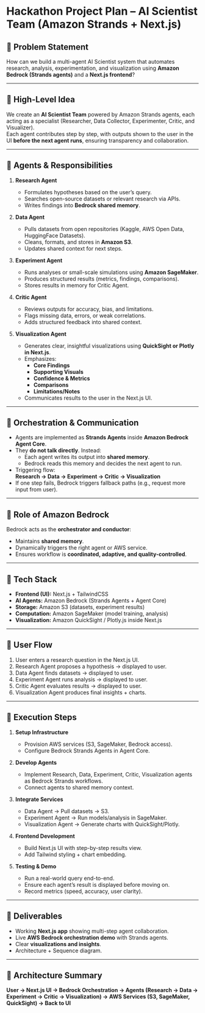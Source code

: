 # Hackathon Project Plan – AI Scientist Team (Amazon Strands + Next.js)

## 🚀 Problem Statement
How can we build a multi-agent AI Scientist system that automates research, analysis, experimentation, and visualization using **Amazon Bedrock (Strands agents)** and a **Next.js frontend**?

---

## 🔹 High-Level Idea
We create an **AI Scientist Team** powered by Amazon Strands agents, each acting as a specialist (Researcher, Data Collector, Experimenter, Critic, and Visualizer).  
Each agent contributes step by step, with outputs shown to the user in the UI **before the next agent runs**, ensuring transparency and collaboration.  

---

## 🔹 Agents & Responsibilities

1. **Research Agent**
   - Formulates hypotheses based on the user’s query.  
   - Searches open-source datasets or relevant research via APIs.  
   - Writes findings into **Bedrock shared memory**.

2. **Data Agent**
   - Pulls datasets from open repositories (Kaggle, AWS Open Data, HuggingFace Datasets).  
   - Cleans, formats, and stores in **Amazon S3**.  
   - Updates shared context for next steps.

3. **Experiment Agent**
   - Runs analyses or small-scale simulations using **Amazon SageMaker**.  
   - Produces structured results (metrics, findings, comparisons).  
   - Stores results in memory for Critic Agent.

4. **Critic Agent**
   - Reviews outputs for accuracy, bias, and limitations.  
   - Flags missing data, errors, or weak correlations.  
   - Adds structured feedback into shared context.

5. **Visualization Agent**
   - Generates clear, insightful visualizations using **QuickSight or Plotly in Next.js**.  
   - Emphasizes:  
     - **Core Findings**  
     - **Supporting Visuals**  
     - **Confidence & Metrics**  
     - **Comparisons**  
     - **Limitations/Notes**  
   - Communicates results to the user in the Next.js UI.

---

## 🔹 Orchestration & Communication
- Agents are implemented as **Strands Agents** inside **Amazon Bedrock Agent Core**.  
- They **do not talk directly**. Instead:  
  - Each agent writes its output into **shared memory**.  
  - Bedrock reads this memory and decides the next agent to run.  
- Triggering flow:  
  **Research → Data → Experiment → Critic → Visualization**  
- If one step fails, Bedrock triggers fallback paths (e.g., request more input from user).

---

## 🔹 Role of Amazon Bedrock
Bedrock acts as the **orchestrator and conductor**:  
- Maintains **shared memory**.  
- Dynamically triggers the right agent or AWS service.  
- Ensures workflow is **coordinated, adaptive, and quality-controlled**.  

---

## 🔹 Tech Stack
- **Frontend (UI):** Next.js + TailwindCSS  
- **AI Agents:** Amazon Bedrock (Strands Agents + Agent Core)  
- **Storage:** Amazon S3 (datasets, experiment results)  
- **Computation:** Amazon SageMaker (model training, analysis)  
- **Visualization:** Amazon QuickSight / Plotly.js inside Next.js  

---

## 🔹 User Flow
1. User enters a research question in the Next.js UI.  
2. Research Agent proposes a hypothesis → displayed to user.  
3. Data Agent finds datasets → displayed to user.  
4. Experiment Agent runs analysis → displayed to user.  
5. Critic Agent evaluates results → displayed to user.  
6. Visualization Agent produces final insights + charts.  

---

## 🔹 Execution Steps

1. **Setup Infrastructure**
   - Provision AWS services (S3, SageMaker, Bedrock access).  
   - Configure Bedrock Strands Agents in Agent Core.  

2. **Develop Agents**
   - Implement Research, Data, Experiment, Critic, Visualization agents as Bedrock Strands workflows.  
   - Connect agents to shared memory context.  

3. **Integrate Services**
   - Data Agent → Pull datasets → S3.  
   - Experiment Agent → Run models/analysis in SageMaker.  
   - Visualization Agent → Generate charts with QuickSight/Plotly.  

4. **Frontend Development**
   - Build Next.js UI with step-by-step results view.  
   - Add Tailwind styling + chart embedding.  

5. **Testing & Demo**
   - Run a real-world query end-to-end.  
   - Ensure each agent’s result is displayed before moving on.  
   - Record metrics (speed, accuracy, user clarity).  

---

## 🔹 Deliverables
- Working **Next.js app** showing multi-step agent collaboration.  
- Live **AWS Bedrock orchestration demo** with Strands agents.  
- Clear **visualizations and insights**.  
- Architecture + Sequence diagram.  

---

## 🔹 Architecture Summary
**User → Next.js UI → Bedrock Orchestration → Agents (Research → Data → Experiment → Critic → Visualization) → AWS Services (S3, SageMaker, QuickSight) → Back to UI**
